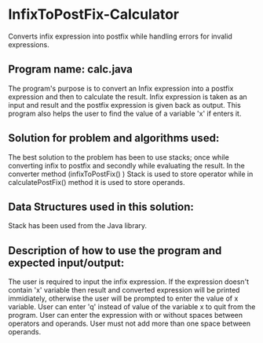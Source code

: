 # InfixToPostFix-Calculator
Converts infix expression into postfix while handling errors for invalid expressions.
 
## Program name: calc.java
  The program's purpose is to convert an Infix expression into a postfix expression and then to calculate the result.
  Infix expression is taken as an input and result and the postfix expression is given back as output. This program
  also helps the user to find the value of a variable 'x' if enters it.
 
## Solution for problem and algorithms used:
  The best solution to the problem has been to use stacks; once while converting infix to postfix and secondly while
  evaluating the result. In the converter method (infixToPostFix() ) Stack is used to store operator while in
  calculatePostFix() method it is used to store operands.

## Data Structures used in this solution:
  Stack has been used from the Java library.
 
## Description of how to use the program and expected input/output:
  The user is required to input the infix expression. If the expression doesn't contain 'x' variable then result and
  converted expression will be printed immidiately, otherwise the user will be prompted to enter the value of x
  variable. User can enter 'q' instead of value of the variable x to quit from the program. User can enter the
  expression with or without spaces between operators and operands. User must not add more than one space between
  operands.
